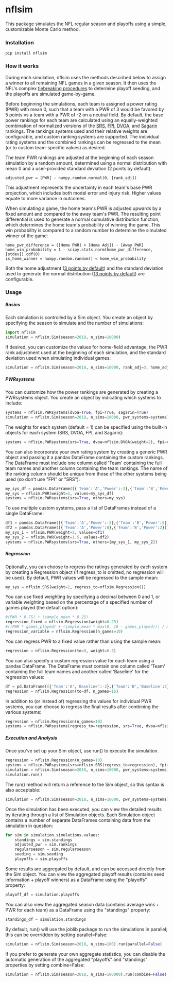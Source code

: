 # nflsim

This package simulates the NFL regular season and playoffs using a simple, customizable Monte Carlo method.

### Installation

```
pip install nflsim
```

### How it works

During each simulation, nflsim uses the methods described below to assign a winner to all remaining NFL games in a given season. It then uses the NFL's complex [tiebreaking procedures] to determine playoff seeding, and the playoffs are simulated game-by-game.

Before beginning the simulations, each team is assigned a power rating (PWR) with mean 0, such that a team with a PWR of 3 would be favored by 5 points vs a team with a PWR of -2 on a neutral field. By default, the base power rankings for each team are calculated using an equally-weighted combination of normalized versions of the [SRS], [FPI], [DVOA], and [Sagarin] rankings. The rankings systems used and their relative weights are configurable, and custom ranking systems are supported. The individual rating systems and the combined rankings can be regressed to the mean (or to custom team-specific values) as desired.

The team PWR rankings are adjusted at the beginning of each season simulation by a random amount, determined using a normal distribution with mean 0 and a user-provided standard deviation (2 points by default):
```
adjusted_pwr = [PWR] - numpy.random.normal(0, [rank_adj])
```
    
This adjustment represents the uncertainty in each team's base PWR projection, which includes both model error and injury risk. Higher values equate to more variance in outcomes.

When simulating a game, the home team's PWR is adjusted upwards by a fixed amount and compared to the away team's PWR. The resulting point differential is used to generate a normal cumulative distribution function, which determines the home team's probability of winning the game. This win probability is compared to a random number to determine the simulated winner of the game:
```
home_pwr_difference = ([Home PWR] + [Home Adj]) - [Away PWR]
home_win_probability = 1 - scipy.stats.norm(home_pwr_difference, [stdev]).cdf(0)
is_home_winner = numpy.random.random() < home_win_probability
```

Both the home adjustment ([3 points by default]) and the standard deviation used to generate the normal distribution ([13 points by default]) are configurable.

### Usage

##### Basics

Each simulation is controlled by a Sim object. You create an object by specifying the season to simulate and the number of simulations:
```python
import nflsim
simulation = nflsim.Sim(season=2018, n_sims=10000)
```
    
If desired, you can customize the values for home-field advantage, the PWR rank adjustment used at the beginning of each simulation, and the standard deviation used when simulating individual games:
```python
simulation = nflsim.Sim(season=2018, n_sims=10000, rank_adj=3, home_adj=2.5, st_dev=13.5)
```    
##### PWRsystems
    
You can customize how the power rankings are generated by creating a PWRsystems object. You create an object by indicating which systems to include:
```python
systems = nflsim.PWRsystems(dvoa=True, fpi=True, sagarin=True)
simulation = nflsim.Sim(season=2018, n_sims=10000, pwr_systems=systems)
```

The weights for each system (default = 1) can be specified using the built-in objects for each system (SRS, DVOA, FPI, and Sagarin):
```python
systems = nflsim.PWRsystems(srs=True, dvoa=nflsim.DVOA(weight=2), fpi=nflsim.FPI(weight=1.5))
```

You can also incorporate your own rating system by creating a generic PWR object and passing it a pandas DataFrame containing the custom rankings. The DataFrame must include one column called 'Team' containing the full team names and another column containing the team rankings. The name of the ranking column should be unique from those of the other systems being used (so don't use "FPI" or "SRS"):
```python
my_sys_df = pandas.DataFrame([{'Team':'A','Power':-2},{'Team':'B','Power':5}])
my_sys = nflsim.PWR(weight=2, values=my_sys_df)
systems = nflsim.PWRsystems(srs=True, others=my_sys)
```

To use multiple custom systems, pass a list of DataFrames instead of a single DataFrame:
```python
df1 = pandas.DataFrame([{'Team':'A','Power':-2},{'Team':'B','Power':5}])
df2 = pandas.DataFrame([{'Team':'A','Power':0},{'Team':'B','Power':2}])
my_sys_1 = nflsim.PWR(weight=2, values=df1)
my_sys_2 = nflsim.PWR(weight=1.5, values=df2)
systems = nflsim.PWRsystems(srs=True, others=[my_sys_1, my_sys_2])
```

##### Regression

Optionally, you can choose to regress the ratings generated by each system by creating a Regression object (if regress_to is omitted, no regression will be used). By default, PWR values will be regressed to the sample mean:
```python
my_sys = nflsim.SRS(weight=2, regress_to=nflsim.Regression())
```

You can use fixed weighting by specifying a decimal between 0 and 1, or variable weighting based on the percentage of a specified number of games played (the default option):
```python
#(PWR * 0.75) + (sample_mean * 0.25)
regression_fixed = nflsim.Regression(weight=0.25)
#((PWR * games_played) + (sample_mean * max(0, 10 - games_played))) / max(10, games_played)
regression_variable = nflsim.Regression(n_games=10)
```
    
You can regress PWR to a fixed value rather than using the sample mean:
```python
regression = nflsim.Regression(to=0, weight=0.5)
```
    
You can also specify a custom regression value for each team using a pandas DataFrame. The DataFrame must contain one column called 'Team' containing the full team names and another called 'Baseline' for the regression values:
```python
df = pd.DataFrame([{'Team':'A','Baseline':-2},{'Team':'B','Baseline':5}])
regression = nflsim.Regression(to=df, n_games=16)
```
    
In addition to (or instead of) regressing the values for individual PWR systems, you can choose to regress the final results after combining the various systems:
```python
regression = nflsim.Regression(n_games=10)
systems = nflsim.PWRsystems(regress_to=regression, srs=True, dvoa=nflsim.DVOA(weight=2))
```

##### Execution and Analysis

Once you've set up your Sim object, use run() to execute the simulation.
```python
regression = nflsim.Regression(n_games=10)
systems = nflsim.PWRsystems(srs=nflsim.SRS(regress_to=regression), fpi=True, dvoa=nflsim.DVOA(weight=2))
simulation = nflsim.Sim(season=2018, n_sims=10000, pwr_systems=systems)
simulation.run()
```
    
The run() method will return a reference to the Sim object, so this syntax is also acceptable:
```python
simulation = nflsim.Sim(season=2018, n_sims=10000, pwr_systems=systems).run()
```
    
Once the simulation has been executed, you can view the detailed results by iterating through a list of Simulation objects. Each Simulation object contains a number of separate DataFrames containing data from the simulation in question:
```python
for sim in simulation.simulations.values:
    standings = sim.standings
    adjusted_pwr = sim.rankings
    regularseason = sim.regularseason
    seeding = sim.seeding
    playoffs = sim.playoffs
```
    
Some results are aggregated by default, and can be accessed directly from the Sim object. You can view the aggregated playoff results (contains seed information + playoff winners) as a DataFrame using the "playoffs" property:
```python
playoff_df = simulation.playoffs
```

You can also view the aggregated season data (contains average wins + PWR for each team) as a DataFrame using the "standings" property:
```python
standings_df = simulation.standings
```
    
By default, run() will use the joblib package to run the simulations in parallel; this can be overridden by setting parallel=False:
```python
simulation = nflsim.Sim(season=2018, n_sims=100).run(parallel=False)
```
    
If you prefer to generate your own aggregate statistics, you can disable the automatic generation of the aggregated "playoffs" and "standings" properties by setting combine=False:
```python
simulation = nflsim.Sim(season=2018, n_sims=100000).run(combine=False)
```

[//]: #
   [SRS]: <https://www.sports-reference.com/blog/2015/03/srs-calculation-details/>
   [FPI]: <http://www.espn.com/blog/statsinfo/post/_/id/123048/a-guide-to-nfl-fpi/>
   [DVOA]: <https://www.footballoutsiders.com/info/methods#DVOA>
   [Sagarin]: <https://www.usatoday.com/sports/nfl/sagarin/2018/rating/>
   [tiebreaking procedures]: <https://operations.nfl.com/the-rules/nfl-tiebreaking-procedures/>
   [3 points by default]: <http://www.espn.com/nfl/story/_/id/20371914/home-field-advantage-nfl-2017-toughest-easiest-teams-play-road-more>
   [13 points by default]: <https://www.pro-football-reference.com/about/win_prob.htm>
